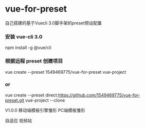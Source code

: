 # vue-for-preset

自己搭建的基于Vuecli 3.0脚手架的preset预设配置

### 安装 vue-cli 3.0
npm install -g @vue/cli

### 根据远程 preset 创建项目
vue create --preset 1549469775/vue-for-preset vue-project
### or
vue create --preset direct:https://github.com/1549469775/vue-for-preset.git vue-project --clone

V1.0.0
移动端模板引擎雏形
PC端模板雏形

自适应
视频站